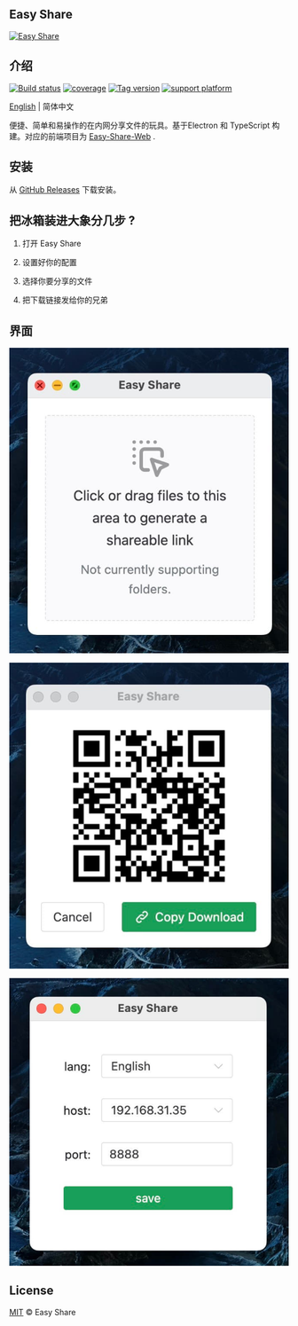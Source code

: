 ## Easy Share
<p>
  <a href="https://github.com/zkeyoung/Easy-Share"><img src="./static/logo.png" width="180" alt="Easy Share" /></a>
</p>

## 介绍
<p>
  <a href="https://github.com/zkeyoung/Easy-Share/actions/workflows/build-release.yml"><img src="https://github.com/zkeyoung/Easy-Share/actions/workflows/build-release.yml/badge.svg" alt="Build status"></a>
  <a href="https://coveralls.io/github/zkeyoung/Easy-Share"><img src="https://img.shields.io/coverallsCoverage/github/zkeyoung/Easy-Share" alt="coverage"></a>
  <a href="https://github.com/zkeyoung/Easy-Share/pulls"><img src="https://img.shields.io/badge/PRs-Welcome-ligreen" alt="Tag version"></a>
  <a href="https://github.com/zkeyoung/Easy-Share/releases"><img src="https://img.shields.io/badge/platform-MacOS%20%7C%20Windows%20%7C%20Linux-lightgrey" alt="support platform" /></a>
</p>

[English](./README.md) | 简体中文

便捷、简单和易操作的在内网分享文件的玩具。基于Electron 和 TypeScript 构建。对应的前端项目为 [Easy-Share-Web](https://github.com/zkeyoung/Easy-Share-Web) .

## 安装

从 [GitHub Releases](https://github.com/zkeyoung/Easy-Share/releases) 下载安装。

## 把冰箱装进大象分几步 ?

1. 打开 Easy Share

2. 设置好你的配置

3. 选择你要分享的文件

4. 把下载链接发给你的兄弟


## 界面

![screenshot1.png](https://raw.githubusercontent.com/zkeyoung/static/main/Easy-Share/1.jpg)

![screenshot2.png](https://raw.githubusercontent.com/zkeyoung/static/main/Easy-Share/2.jpg)

![screenshot3.png](https://raw.githubusercontent.com/zkeyoung/static/main/Easy-Share/3.jpg)


## License

[MIT](./LICENSE) © Easy Share
